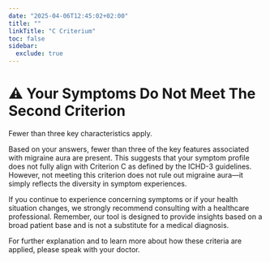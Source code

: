 ```yaml
---
date: "2025-04-06T12:45:02+02:00"
title: ""
linkTitle: "C Criterium"
toc: false
sidebar:
  exclude: true
---
```


# ⚠️ Your Symptoms Do Not Meet The Second Criterion 

Fewer than three key characteristics apply.

Based on your answers, fewer than three of the key features associated with migraine aura are present. This suggests that your symptom profile does not fully align with Criterion C as defined by the ICHD-3 guidelines. However, not meeting this criterion does not rule out migraine aura—it simply reflects the diversity in symptom experiences.

If you continue to experience concerning symptoms or if your health situation changes, we strongly recommend consulting with a healthcare professional. Remember, our tool is designed to provide insights based on a broad patient base and is not a substitute for a medical diagnosis.

For further explanation and to learn more about how these criteria are applied, please speak with your doctor.
